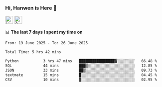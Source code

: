 ### Hi, Hanwen is Here 👋
<p>
	<a href="https://www.linkedin.com/in/liu-hanwen/"><img src="https://img.shields.io/badge/@hanwen-0A66C2?style=flat&logo=LinkedIn&logoColor=white" alt="Linkedin"  height="25px"/></a> 
	<a href="https://scholar.google.com/citations?user=HDF0su0AAAAJ"><img src="https://img.shields.io/badge/scholar-4385FE.svg?&style=plastic&logo=google-scholar&logoColor=white" alt="Google Scholar" height="25px"> </a>
</p>

📊 **The last 7 days I spent my time on** 
<!--START_SECTION:waka-->

```txt
From: 19 June 2025 - To: 26 June 2025

Total Time: 5 hrs 42 mins

Python           3 hrs 47 mins   ████████████████▓░░░░░░░░   66.48 %
SQL              44 mins         ███▒░░░░░░░░░░░░░░░░░░░░░   12.85 %
JSON             33 mins         ██▒░░░░░░░░░░░░░░░░░░░░░░   09.73 %
textmate         15 mins         █░░░░░░░░░░░░░░░░░░░░░░░░   04.45 %
CSV              10 mins         ▓░░░░░░░░░░░░░░░░░░░░░░░░   02.95 %
```

<!--END_SECTION:waka-->


<!--
**david990917/david990917** is a ✨ _special_ ✨ repository because its `README.md` (this file) appears on your GitHub profile.

Here are some ideas to get you started:

- 🔭 I’m currently working on ...
- 🌱 I’m currently learning ...
- 👯 I’m looking to collaborate on ...
- 🤔 I’m looking for help with ...
- 💬 Ask me about ...
- 📫 How to reach me: ...
- 😄 Pronouns: ...
- ⚡ Fun fact: ...
-->
